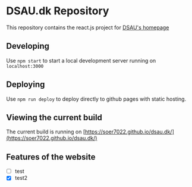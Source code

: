 # DSAU.dk Repository
This repository contains the react.js project for [DSAU's homepage](http://dsau.dk)

## Developing
Use `npm start` to start a local development server running on `localhost:3000`

## Deploying
Use `npm run deploy` to deploy directly to github pages with static hosting. 

## Viewing the current build
The current build is running on [https://soer7022.github.io/dsau.dk/](https://soer7022.github.io/dsau.dk/)

## Features of the website
- [ ] test
- [x] test2
